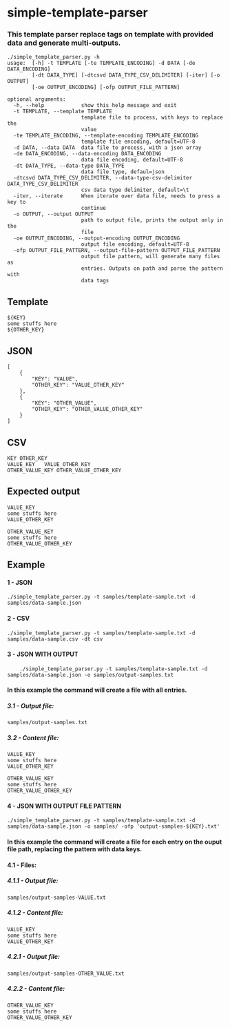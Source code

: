 # simple-template-parser

### This template parser replace tags on template with provided data and generate multi-outputs.

```
./simple_template_parser.py -h
usage:  [-h] -t TEMPLATE [-te TEMPLATE_ENCODING] -d DATA [-de DATA_ENCODING]
        [-dt DATA_TYPE] [-dtcsvd DATA_TYPE_CSV_DELIMITER] [-iter] [-o OUTPUT]
        [-oe OUTPUT_ENCODING] [-ofp OUTPUT_FILE_PATTERN]

optional arguments:
  -h, --help            show this help message and exit
  -t TEMPLATE, --template TEMPLATE
                        template file to process, with keys to replace the
                        value
  -te TEMPLATE_ENCODING, --template-encoding TEMPLATE_ENCODING
                        template file encoding, default=UTF-8
  -d DATA, --data DATA  data file to process, with a json array
  -de DATA_ENCODING, --data-encoding DATA_ENCODING
                        data file encoding, default=UTF-8
  -dt DATA_TYPE, --data-type DATA_TYPE
                        data file type, defaul=json
  -dtcsvd DATA_TYPE_CSV_DELIMITER, --data-type-csv-delimiter DATA_TYPE_CSV_DELIMITER
                        csv data type delimiter, default=\t
  -iter, --iterate      When iterate over data file, needs to press a key to
                        continue
  -o OUTPUT, --output OUTPUT
                        path to output file, prints the output only in the
                        file
  -oe OUTPUT_ENCODING, --output-encoding OUTPUT_ENCODING
                        output file encoding, default=UTF-8
  -ofp OUTPUT_FILE_PATTERN, --output-file-pattern OUTPUT_FILE_PATTERN
                        output file pattern, will generate many files as
                        entries. Outputs on path and parse the pattern with
                        data tags
```


## Template
```
${KEY}
some stuffs here
${OTHER_KEY}

```

## JSON
```
[
    {
        "KEY": "VALUE",
        "OTHER_KEY": "VALUE_OTHER_KEY"
    },
    {
        "KEY": "OTHER_VALUE",
        "OTHER_KEY": "OTHER_VALUE_OTHER_KEY"
    }
]

```

## CSV
```
KEY	OTHER_KEY
VALUE_KEY	VALUE_OTHER_KEY
OTHER_VALUE_KEY	OTHER_VALUE_OTHER_KEY

```

## Expected output
```
VALUE_KEY
some stuffs here
VALUE_OTHER_KEY

OTHER_VALUE_KEY
some stuffs here
OTHER_VALUE_OTHER_KEY

```


## Example

#### 1 - JSON
```
./simple_template_parser.py -t samples/template-sample.txt -d samples/data-sample.json
```
#### 2 - CSV
```
./simple_template_parser.py -t samples/template-sample.txt -d samples/data-sample.csv -dt csv
```
#### 3 - JSON WITH OUTPUT
```
    ./simple_template_parser.py -t samples/template-sample.txt -d samples/data-sample.json -o samples/output-samples.txt
```

#### In this example the command will create a file with all entries.

##### 3.1 - Output file:
```
samples/output-samples.txt
```

##### 3.2 - Content file:
```
VALUE_KEY
some stuffs here
VALUE_OTHER_KEY

OTHER_VALUE_KEY
some stuffs here
OTHER_VALUE_OTHER_KEY

```

#### 4 - JSON WITH OUTPUT FILE PATTERN
```
./simple_template_parser.py -t samples/template-sample.txt -d samples/data-sample.json -o samples/ -ofp 'output-samples-${KEY}.txt'
```
#### In this example the command will create a file for each entry on the ouput file path, replacing the pattern with data keys.

#### 4.1 - Files:

##### 4.1.1 - Output file:
```
samples/output-samples-VALUE.txt
```

##### 4.1.2 - Content file:
```
VALUE_KEY
some stuffs here
VALUE_OTHER_KEY

```

##### 4.2.1 - Output file:
```
samples/output-samples-OTHER_VALUE.txt
```

##### 4.2.2 - Content file:
```
OTHER_VALUE_KEY
some stuffs here
OTHER_VALUE_OTHER_KEY

```